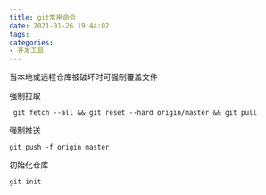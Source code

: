 ```yaml
---
title: git常用命令
date: 2021-01-26 19:44:02
tags:
categories:
- 开发工具
---
```

当本地或远程仓库被破坏时可强制覆盖文件  
                                              
强制拉取
```
 git fetch --all && git reset --hard origin/master && git pull
```
强制推送
```
git push -f origin master
```
初始化仓库
```
git init
```